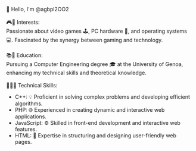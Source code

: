 👋 Hello, I'm @agbpl2OO2
<br>
<br>
🎮👀 Interests:
<br>
Passionate about video games 🕹️, PC hardware 🔧, and operating systems 💻. Fascinated by the synergy between gaming and technology.
<br>
<br>
📚🌱 Education:
<br>
Pursuing a Computer Engineering degree 🎓 at the University of Genoa, enhancing my technical skills and theoretical knowledge.
<br>
<br>
👨‍💻💼 Technical Skills: 
   - C++: 💡 Proficient in solving complex problems and developing efficient algorithms.
   - PHP: 🌐 Experienced in creating dynamic and interactive web applications.
   - JavaScript: ⚙️ Skilled in front-end development and interactive web features.
   - HTML: 📄 Expertise in structuring and designing user-friendly web pages.
